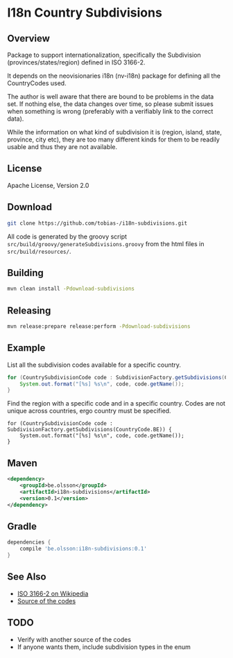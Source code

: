 I18n Country Subdivisions
=========================

Overview
--------

Package to support internationalization, specifically the Subdivision (provinces/states/region)
defined in ISO 3166-2.

It depends on the neovisionaries i18n (nv-i18n) package for defining all the CountryCodes used.

The author is well aware that there are bound to be problems in the data set. If nothing else, the data changes over time, so please submit issues when something is wrong (preferably with a verifiably link to the correct data).

While the information on what kind of subdivision it is (region, island, state, province, city etc), they are too many different kinds for them to be readily usable and thus they are not available.

License
-------
Apache License, Version 2.0


Download
--------

```sh
git clone https://github.com/tobias-/i18n-subdivisions.git
```

All code is generated by the groovy script ```src/build/groovy/generateSubdivisions.groovy``` from the html files in ```src/build/resources/```.

Building
--------

```sh
mvn clean install -Pdownload-subdivisions
```


Releasing
---------
```sh
mvn release:prepare release:perform -Pdownload-subdivisions
```


Example
-------

List all the subdivision codes available for a specific country.
```java
for (CountrySubdivisionCode code : SubdivisionFactory.getSubdivisions(CountryCode.BE)) {
    System.out.format("[%s] %s\n", code, code.getName());
}
```

Find the region with a specific code and in a specific country. Codes are not unique across countries, ergo country must be specified.
```
for (CountrySubdivisionCode code : SubdivisionFactory.getSubdivisions(CountryCode.BE)) {
    System.out.format("[%s] %s\n", code, code.getName());
}
```

Maven
-----

```xml
<dependency>
    <groupId>be.olsson</groupId>
    <artifactId>i18n-subdivisions</artifactId>
    <version>0.1</version>
</dependency>
```


Gradle
------

```gradle
dependencies {
    compile 'be.olsson:i18n-subdivisions:0.1'
}
```

See Also
--------

* [ISO 3166-2 on Wikipedia](https://en.wikipedia.org/wiki/ISO_3166-2)
* [Source of the codes](http://www.unece.org/cefact/locode/subdivisions.html)

TODO
----
* Verify with another source of the codes
* If anyone wants them, include subdivision types in the enum

